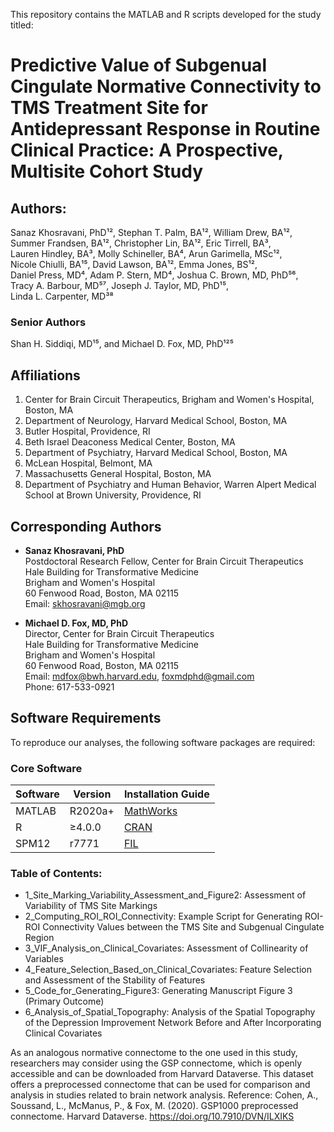 This repository contains the MATLAB and R scripts developed for the study titled:

# Predictive Value of Subgenual Cingulate Normative Connectivity to TMS Treatment Site for Antidepressant Response in Routine Clinical Practice: A Prospective, Multisite Cohort Study

## Authors:  
Sanaz Khosravani, PhD¹², Stephan T. Palm, BA¹², William Drew, BA¹²,  
Summer Frandsen, BA¹², Christopher Lin, BA¹², Eric Tirrell, BA³,  
Lauren Hindley, BA³, Molly Schineller, BA⁴, Arun Garimella, MSc¹²,  
Nicole Chiulli, BA¹⁵, David Lawson, BA¹², Emma Jones, BS¹²,  
Daniel Press, MD⁴, Adam P. Stern, MD⁴, Joshua C. Brown, MD, PhD⁵⁶,  
Tracy A. Barbour, MD⁵⁷, Joseph J. Taylor, MD, PhD¹⁵,  
Linda L. Carpenter, MD³⁸ 

### Senior Authors  
Shan H. Siddiqi, MD¹⁵, and Michael D. Fox, MD, PhD¹²⁵  

## Affiliations
1. Center for Brain Circuit Therapeutics, Brigham and Women's Hospital, Boston, MA
2. Department of Neurology, Harvard Medical School, Boston, MA
3. Butler Hospital, Providence, RI
4. Beth Israel Deaconess Medical Center, Boston, MA
5. Department of Psychiatry, Harvard Medical School, Boston, MA
6. McLean Hospital, Belmont, MA
7. Massachusetts General Hospital, Boston, MA
8. Department of Psychiatry and Human Behavior, Warren Alpert Medical School at Brown University, Providence, RI

## Corresponding Authors
- **Sanaz Khosravani, PhD**  
  Postdoctoral Research Fellow, Center for Brain Circuit Therapeutics  
  Hale Building for Transformative Medicine  
  Brigham and Women's Hospital  
  60 Fenwood Road, Boston, MA 02115  
  Email: skhosravani@mgb.org  

- **Michael D. Fox, MD, PhD**  
  Director, Center for Brain Circuit Therapeutics  
  Hale Building for Transformative Medicine  
  Brigham and Women's Hospital  
  60 Fenwood Road, Boston, MA 02115  
  Email: mdfox@bwh.harvard.edu, foxmdphd@gmail.com  
  Phone: 617-533-0921  

## Software Requirements
To reproduce our analyses, the following software packages are required:

### Core Software
| Software | Version | Installation Guide |
|----------|---------|--------------------|
| MATLAB | R2020a+ | [MathWorks](https://www.mathworks.com) |
| R | ≥4.0.0 | [CRAN](https://cran.r-project.org) |
| SPM12 | r7771 | [FIL](https://www.fil.ion.ucl.ac.uk/spm/software/spm12/) |


### Table of Contents:
- 1_Site_Marking_Variability_Assessment_and_Figure2: Assessment of Variability of TMS Site Markings
- 2_Computing_ROI_ROI_Connectivity: Example Script for Generating ROI-ROI Connectivity Values between the TMS Site and Subgenual Cingulate Region
- 3_VIF_Analysis_on_Clinical_Covariates: Assessment of Collinearity of Variables
- 4_Feature_Selection_Based_on_Clinical_Covariates: Feature Selection and Assessment of the Stability of Features
- 5_Code_for_Generating_Figure3: Generating Manuscript Figure 3 (Primary Outcome)
- 6_Analysis_of_Spatial_Topography: Analysis of the Spatial Topography of the Depression Improvement Network Before and After Incorporating Clinical Covariates

As an analogous normative connectome to the one used in this study, researchers may consider using the GSP connectome, which is openly accessible and can be downloaded from Harvard Dataverse. This dataset offers a preprocessed connectome that can be used for comparison and analysis in studies related to brain network analysis.
Reference: Cohen, A., Soussand, L., McManus, P., & Fox, M. (2020). GSP1000 preprocessed connectome. Harvard Dataverse. https://doi.org/10.7910/DVN/ILXIKS